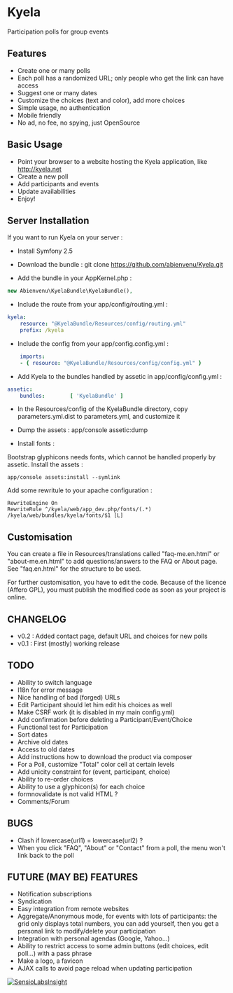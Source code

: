 Kyela
=====

Participation polls for group events

Features
--------

* Create one or many polls
* Each poll has a randomized URL; only people who get the link can have access
* Suggest one or many dates
* Customize the choices (text and color), add more choices
* Simple usage, no authentication
* Mobile friendly
* No ad, no fee, no spying, just OpenSource

Basic Usage
-----------

* Point your browser to a website hosting the Kyela application, like http://kyela.net
* Create a new poll
* Add participants and events
* Update availabilities
* Enjoy!

Server Installation
-------------------

If you want to run Kyela on your server :

* Install Symfony 2.5
* Download the bundle :
    git clone https://github.com/abienvenu/Kyela.git

* Add the bundle in your AppKernel.php :
```php
new Abienvenu\KyelaBundle\KyelaBundle(),
```
* Include the route from your app/config/routing.yml :
```YAML
kyela:
    resource: "@KyelaBundle/Resources/config/routing.yml"
    prefix: /kyela
```
* Include the config from your app/config.config.yml :
```YAML
    imports:
	- { resource: "@KyelaBundle/Resources/config/config.yml" }
```
* Add Kyela to the bundles handled by assetic in app/config/config.yml :
```YAML
assetic:
    bundles:        [ 'KyelaBundle' ]
```
* In the Resources/config of the KyelaBundle directory, copy parameters.yml.dist to parameters.yml, and customize it
* Dump the assets :
    app/console assetic:dump

* Install fonts :

Bootstrap glyphicons needs fonts, which cannot be handled properly by assetic.
Install the assets :

    app/console assets:install --symlink

Add some rewritule to your apache configuration :

    RewriteEngine On
    RewriteRule ^/kyela/web/app_dev.php/fonts/(.*) /kyela/web/bundles/kyela/fonts/$1 [L]

Customisation
-------------

You can create a file in Resources/translations called "faq-me.en.html" or "about-me.en.html" to add questions/answers to the FAQ or About page. See "faq.en.html" for the structure to be used.

For further customisation, you have to edit the code. Because of the licence (Affero GPL), you must publish the modified code as soon as your project is online.

CHANGELOG
---------

* v0.2 : Added contact page, default URL and choices for new polls
* v0.1 : First (mostly) working release

TODO
----
* Ability to switch language
* l18n for error message
* Nice handling of bad (forged) URLs
* Edit Participant should let him edit his choices as well
* Make CSRF work (it is disabled in my main config.yml)
* Add confirmation before deleting a Participant/Event/Choice
* Functional test for Participation
* Sort dates
* Archive old dates
* Access to old dates
* Add instructions how to download the product via composer
* For a Poll, customize "Total" color cell at certain levels
* Add unicity constraint for (event, participant, choice)
* Ability to re-order choices
* Ability to use a glyphicon(s) for each choice
* formnovalidate is not valid HTML ?
* Comments/Forum

BUGS
----

* Clash if lowercase(url1) = lowercase(url2) ?
* When you click "FAQ", "About" or "Contact" from a poll, the menu won't link back to the poll

FUTURE (MAY BE) FEATURES
------------------------

* Notification subscriptions
* Syndication
* Easy integration from remote websites
* Aggregate/Anonymous mode, for events with lots of participants: the grid only displays total numbers, you can add yourself, then you get a personal link to modify/delete your participation
* Integration with personal agendas (Google, Yahoo...)
* Ability to restrict access to some admin buttons (edit choices, edit poll...) with a pass phrase
* Make a logo, a favicon
* AJAX calls to avoid page reload when updating participation

[![SensioLabsInsight](https://insight.sensiolabs.com/projects/bca46a72-4438-47e7-b629-4b9926e802a6/big.png)](https://insight.sensiolabs.com/projects/bca46a72-4438-47e7-b629-4b9926e802a6)
